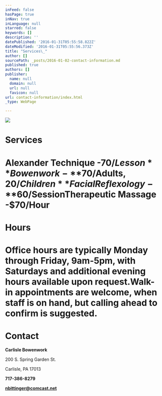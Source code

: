 ```yaml
---
inFeed: false
hasPage: true
inNav: true
inLanguage: null
starred: false
keywords: []
description: ''
datePublished: '2016-01-31T05:55:58.822Z'
dateModified: '2016-01-31T05:55:56.373Z'
title: "Services\_"
author: []
sourcePath: _posts/2016-01-02-contact-information.md
published: true
authors: []
publisher:
  name: null
  domain: null
  url: null
  favicon: null
url: contact-information/index.html
_type: WebPage

---
```

![](https://the-grid-user-content.s3-us-west-2.amazonaws.com/7c33ca54-a866-46a8-8bdc-3f8f7ffd58cb.jpg)

# Services 

# **Alexander Technique -**$70/Lesson**Bowenwork -**$70/Adults, $20/Children**Facial Reflexology -**$60/Session**Therapeutic Massage -**$70/Hour

# Hours 

# Office hours are typically Monday through Friday, 9am-5pm, with Saturdays and additional evening hours available upon request.Walk-in appointments are welcome, when staff is on hand, but calling ahead to confirm is suggested.

# Contact 

**Carlisle Bowenwork**

200 S. Spring Garden St.

Carlisle, PA 17013

**717-386-8279**

**nbittinger@comcast.net**